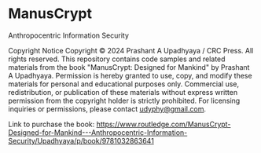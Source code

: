 # ManusCrypt
Anthropocentric Information Security

Copyright Notice
Copyright © 2024 Prashant A Upadhyaya / CRC Press. All rights reserved.
This repository contains code samples and related materials from the book "ManusCrypt: Designed for Mankind" by Prashant A Upadhyaya.
Permission is hereby granted to use, copy, and modify these materials for personal and educational purposes only. Commercial use, redistribution, or publication of these materials without express written permission from the copyright holder is strictly prohibited.
For licensing inquiries or permissions, please contact udyphy@gmail.com.

Link to purchase the book:
https://www.routledge.com/ManusCrypt-Designed-for-Mankind---Anthropocentric-Information-Security/Upadhyaya/p/book/9781032863641
